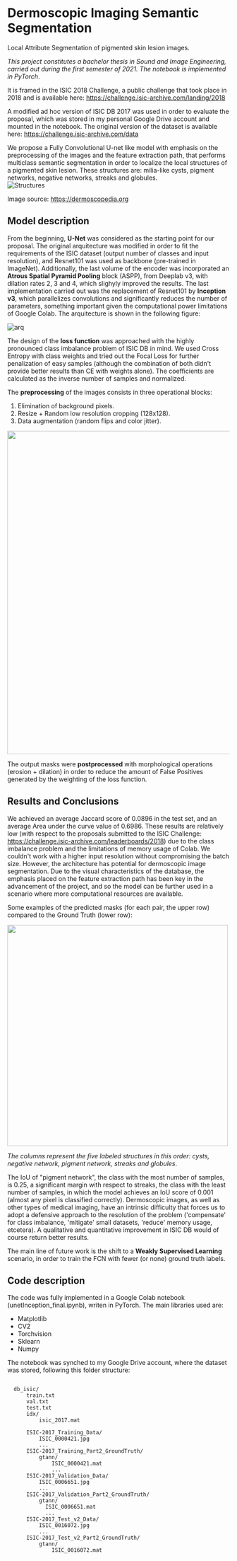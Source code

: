 # Dermoscopic Imaging Semantic Segmentation
Local Attribute Segmentation of pigmented skin lesion images.

*This project constitutes a bachelor thesis in Sound and Image Engineering, carried out during the first semester of 2021. The notebook is implemented in PyTorch*. 

It is framed in the ISIC 2018 Challenge, a public challenge that took place in 2018 and is available here: https://challenge.isic-archive.com/landing/2018

A modified ad hoc version of ISIC DB 2017 was used in order to evaluate the proposal, which was stored in my personal Google Drive account and mounted in the notebook. The original version of the dataset is available here: https://challenge.isic-archive.com/data 


We propose a Fully Convolutional U-net like model with emphasis on the preprocessing of the images and the feature extraction path, that performs multiclass semantic segmentation in order to localize the local structures of a pigmented skin lesion. These structures are: milia-like cysts, pigment networks, negative networks, streaks and globules.   
![Structures](https://github.com/CesarCaramazana/DermoscopicSegmentation/blob/main/images/structures.PNG)

Image source: https://dermoscopedia.org

<h2> Model description </h2>

From the beginning, **U-Net** was considered as the starting point for our proposal. The original arquitecture was modified in order to fit the requirements of the ISIC dataset (output number of classes and input resolution), and Resnet101 was used as backbone (pre-trained in ImageNet). Additionally, the last volume of the encoder was incorporated an **Atrous Spatial Pyramid Pooling** block (ASPP), from Deeplab v3, with dilation rates 2, 3 and 4, which slighyly improved the results. The last implementation carried out was the replacement of Resnet101 by **Inception v3**, which parallelizes convolutions and significantly reduces the number of parameters, something important given the computational power limitations of Google Colab. The arquitecture is shown in the following figure:

![arq](https://github.com/CesarCaramazana/DermoscopicSegmentation/blob/main/images/unet_inception.PNG)


The design of the **loss function** was approached with the highly pronounced class imbalance problem of ISIC DB in mind. We used Cross Entropy with class weights and tried out the Focal Loss for further penalization of easy samples (although the combination of both didn't provide better results than CE with weights alone). The coefficients are calculated as the inverse number of samples and normalized. 


The **preprocessing** of the images consists in three operational blocks: 

1. Elimination of background pixels. 
2. Resize + Random low resolution cropping (128x128).
3. Data augmentation (random flips and color jitter).

<img src="https://github.com/CesarCaramazana/DermoscopicSegmentation/blob/main/images/preproc_pipeline.png?raw=True" width="731px">


The output masks were **postprocessed** with morphological operations (erosion + dilation) in order to reduce the amount of False Positives generated by the weighting of the loss function.



<h2> Results and Conclusions </h2>

We achieved an average Jaccard score of 0.0896 in the test set, and an average Area under the curve value of 0.6986. These results are relatively low (with respect to the proposals submitted to the ISIC Challenge: https://challenge.isic-archive.com/leaderboards/2018) due to the class imbalance problem and the limitations of memory usage of Colab. We couldn't work with a higher input resolution without compromising the batch size. However, the architecture has potential for dermoscopic image segmentation. Due to the visual characteristics of the database, the emphasis placed on the feature extraction path has been key in the advancement of the project, and so the model can be further used in a scenario where more computational resources are available.

Some examples of the predicted masks (for each pair, the upper row) compared to the Ground Truth (lower row):

<img src="https://github.com/CesarCaramazana/DermoscopicSegmentation/blob/main/images/output.png?raw=True" width = "500px">

*The columns represent the five labeled structures in this order: cysts, negative network, pigment network, streaks and globules*.

The IoU of "pigment network", the class with the most number of samples, is 0.25, a significant margin with respect to streaks, the class with the least number of samples, in which the model achieves an IoU score of 0.001 (almost any pixel is classified correctly). Dermoscopic images, as well as other types of medical imaging, have an intrinsic difficulty that forces us to adopt a defensive approach to the resolution of the problem ('compensate' for class imbalance, 'mitigate' small datasets, 'reduce' memory usage, etcetera). A qualitative and quantitative improvement in ISIC DB would of course return better results. 


The main line of future work is the shift to a **Weakly Supervised Learning** scenario, in order to train the FCN with fewer (or none) ground truth labels.


<h2> Code description </h2>

The code was fully implemented in a Google Colab notebook (unetInception_final.ipynb), writen in PyTorch. The main libraries used are:

<ul>
  <li> Matplotlib </li>
  <li> CV2 </li>
  <li> Torchvision </li>
  <li> Sklearn </li>
  <li> Numpy </li>
</ul>

The notebook was synched to my Google Drive account, where the dataset was stored, following this folder structure:

<pre>
<code>
  db_isic/
      train.txt
      val.txt
      test.txt
      idx/
          isic_2017.mat
      
      ISIC-2017_Training_Data/
          ISIC_0000421.jpg
          ...          
      ISIC-2017_Training_Part2_GroundTruth/
          gtann/
              ISIC_0000421.mat
              ...
      ISIC-2017_Validation_Data/
          ISIC_0006651.jpg
          ...        
      ISIC-2017_Validation_Part2_GroundTruth/
          gtann/
            ISIC_0006651.mat
            ...
      ISIC-2017_Test_v2_Data/
          ISIC_0016072.jpg
          ...
      ISIC-2017_Test_v2_Part2_GroundTruth/
          gtann/
              ISIC_0016072.mat
      
     
</code>
</pre>
